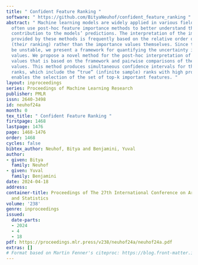 ```yaml
---
title: " Confident Feature Ranking "
software: " https://github.com/BityaNeuhof/confident_feature_ranking "
abstract: " Machine learning models are widely applied in various fields. Stakeholders
  often use post-hoc feature importance methods to better understand the input features’
  contribution to the models’ predictions. The interpretation of the importance values
  provided by these methods is frequently based on the relative order of the features
  (their ranking) rather than the importance values themselves. Since the order may
  be unstable, we present a framework for quantifying the uncertainty in global importance
  values. We propose a novel method for the post-hoc interpretation of feature importance
  values that is based on the framework and pairwise comparisons of the feature importance
  values. This method produces simultaneous confidence intervals for the features’
  ranks, which include the “true” (infinite sample) ranks with high probability, and
  enables the selection of the set of top-k important features. "
layout: inproceedings
series: Proceedings of Machine Learning Research
publisher: PMLR
issn: 2640-3498
id: neuhof24a
month: 0
tex_title: " Confident Feature Ranking "
firstpage: 1468
lastpage: 1476
page: 1468-1476
order: 1468
cycles: false
bibtex_author: Neuhof, Bitya and Benjamini, Yuval
author:
- given: Bitya
  family: Neuhof
- given: Yuval
  family: Benjamini
date: 2024-04-18
address:
container-title: Proceedings of The 27th International Conference on Artificial Intelligence
  and Statistics
volume: '238'
genre: inproceedings
issued:
  date-parts:
  - 2024
  - 4
  - 18
pdf: https://proceedings.mlr.press/v238/neuhof24a/neuhof24a.pdf
extras: []
# Format based on Martin Fenner's citeproc: https://blog.front-matter.io/posts/citeproc-yaml-for-bibliographies/
---
```

